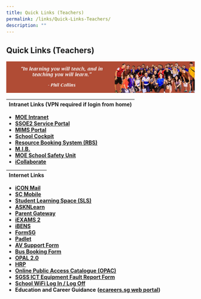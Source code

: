 ```yaml
---
title: Quick Links (Teachers)
permalink: /links/Quick-Links-Teachers/
description: ""
---
```

## Quick Links (Teachers)

![](/images/Staffs%20Link.jpeg)

| Intranet Links (VPN required if login from home) |
| --- |

*   **[MOE Intranet](https://intranet.moe.gov.sg/Pages/Home.aspx)**
*   [**SSOE2 Service Portal**](https://ssoe2.moe.edu.sg/)
*   [**MIMS Portal**](https://idp.mims.moe.gov.sg/nidp/saml2/sso)
*   **[School Cockpit](https://schoolcockpit.moe.gov.sg/)**
*   [**Resource Booking System (RBS)**](https://rbs.avero-tech.com/login.html)
*   **[M.I.B.](https://ideas.moe.gov.sg/)**
*   **[MOE School Safety Unit](https://intranet.moe.gov.sg/schoolsafety)**
*   **[iCollaborate](https://icollaborate.moe.gov.sg/)**

| Internet Links |
| --- |

*   **[iCON Mail](https://icon.moe.edu.sg/)**
*   **[SC Mobile](https://scmobile.moe.edu.sg/login)**
*   **[Student Learning Space (SLS)](https://vle.learning.moe.edu.sg/login)**
*   **[ASKNLearn](https://lms.asknlearn.com/STGSS/login.aspx)**
*   **[Parent Gateway](https://pg.moe.edu.sg/)**
*   [**iEXAMS 2**](https://iexams.seab.gov.sg/login)
*   [**iBENS**](https://ibens.moe.gov.sg/rm/)
*   **[FormSG](https://form.gov.sg/#!/)**
*   **[Padlet](https://sgss.padlet.org/auth/login)**
*   [**AV Support Form**](https://docs.google.com/spreadsheets/d/1mWqbDgZ2XZSeM-GwfpB_GDyVDuGI7wgeNkchZZ-mLU0/edit#gid=0)
*   [**Bus Booking Form**](https://go.gov.sg/sgss-bus-booking-form)
*   **[OPAL 2.0](https://idm.opal2.moe.edu.sg/account/login?returnUrl=%2Fconnect%2Fauthorize%2Fcallback%3Fresponse_type%3Dcode%26client_id%3DOpal2WebApp%26state%3DbujKA_Ssa1hFH-2eB309RTxmIS4A1ynS5BYWsk4HSFtZX%26redirect_uri%3Dhttps%253A%252F%252Fwww.opal2.moe.edu.sg%252Fapp%252Findex.html%26scope%3Dprofile%2520cxprofile%2520openid%2520cxDomainInternalApi%26code_challenge%3DYDaFZhXw4TBk3RpzcQ4MNT-fODXs3NKw2XV0TSxHfPI%26code_challenge_method%3DS256%26nonce%3DbujKA_Ssa1hFH-2eB309RTxmIS4A1ynS5BYWsk4HSFtZX)**
*   **[HRP](https://www.hrp.gov.sg/)**
*   **[Online Public Access Catalogue (OPAC)](https://schoolibrary.moe.edu.sg/stgabrielssec)**
*   [**SGSS ICT Equipment Fault Report Form**](https://docs.google.com/forms/d/e/1FAIpQLSf2n6WW2c4xLi-gkrptbPSFmTmVrpuqTC0Q2NY7gEEgY1uGmA/viewform)
*   **[School WiFi Log In / Log Off](https://portal.swn.moe.edu.sg/)**
*   **Education and Career Guidance** **([ecareers.sg web portal](https://ecareers.sg/G_Login_SG/ecareersLogin.asp))**

 